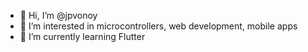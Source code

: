 - 👋 Hi, I’m @jpvonoy
- 👀 I’m interested in microcontrollers, web development, mobile apps
- 🌱 I’m currently learning Flutter
<!--- 💞️ I’m looking to collaborate on ... 
- 📫 How to reach me ... --->

<!---
jpvonoy/jpvonoy is a ✨ special ✨ repository because its `README.md` (this file) appears on your GitHub profile.
You can click the Preview link to take a look at your changes.
--->
